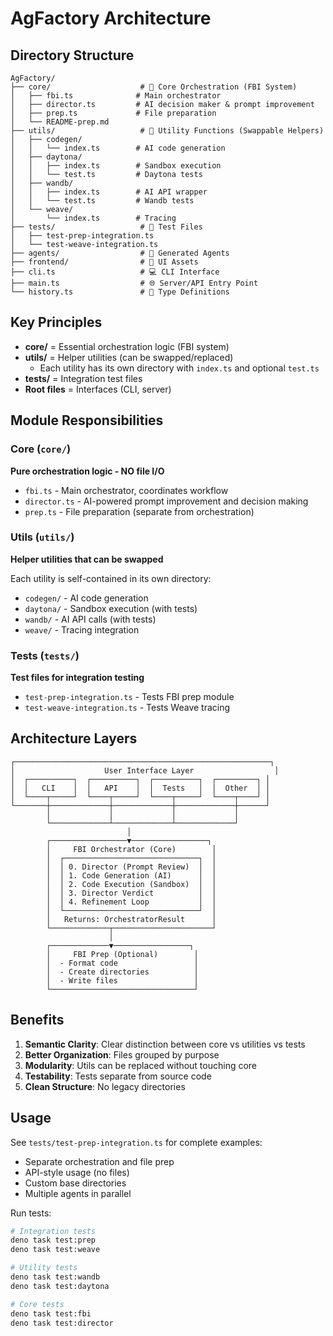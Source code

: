 # AgFactory Architecture

## Directory Structure

```
AgFactory/
├── core/                    # 🧠 Core Orchestration (FBI System)
│   ├── fbi.ts              # Main orchestrator
│   ├── director.ts         # AI decision maker & prompt improvement
│   ├── prep.ts             # File preparation
│   └── README-prep.md
├── utils/                   # 🔧 Utility Functions (Swappable Helpers)
│   ├── codegen/
│   │   └── index.ts        # AI code generation
│   ├── daytona/
│   │   ├── index.ts        # Sandbox execution
│   │   └── test.ts         # Daytona tests
│   ├── wandb/
│   │   ├── index.ts        # AI API wrapper
│   │   └── test.ts         # Wandb tests
│   └── weave/
│       └── index.ts        # Tracing
├── tests/                   # 🧪 Test Files
│   ├── test-prep-integration.ts
│   └── test-weave-integration.ts
├── agents/                  # 🤖 Generated Agents
├── frontend/                # 🎨 UI Assets
├── cli.ts                   # 💻 CLI Interface
├── main.ts                  # 🌐 Server/API Entry Point
└── history.ts               # 📝 Type Definitions
```

## Key Principles

- **core/** = Essential orchestration logic (FBI system)
- **utils/** = Helper utilities (can be swapped/replaced)
  - Each utility has its own directory with `index.ts` and optional `test.ts`
- **tests/** = Integration test files
- **Root files** = Interfaces (CLI, server)

## Module Responsibilities

### Core (`core/`)
**Pure orchestration logic - NO file I/O**

- `fbi.ts` - Main orchestrator, coordinates workflow
- `director.ts` - AI-powered prompt improvement and decision making
- `prep.ts` - File preparation (separate from orchestration)

### Utils (`utils/`)
**Helper utilities that can be swapped**

Each utility is self-contained in its own directory:

- `codegen/` - AI code generation
- `daytona/` - Sandbox execution (with tests)
- `wandb/` - AI API calls (with tests)
- `weave/` - Tracing integration

### Tests (`tests/`)
**Test files for integration testing**

- `test-prep-integration.ts` - Tests FBI prep module
- `test-weave-integration.ts` - Tests Weave tracing

## Architecture Layers

```
┌─────────────────────────────────────────────────────────┐
│                    User Interface Layer                  │
│  ┌──────────┐  ┌──────────┐  ┌──────────┐  ┌─────────┐ │
│  │   CLI    │  │   API    │  │  Tests   │  │  Other  │ │
│  └────┬─────┘  └────┬─────┘  └────┬─────┘  └────┬────┘ │
└───────┼─────────────┼─────────────┼─────────────┼──────┘
        │             │             │             │
        └─────────────┴─────────────┴─────────────┘
                          │
        ┌─────────────────▼─────────────────┐
        │     FBI Orchestrator (Core)        │
        │  ┌──────────────────────────────┐  │
        │  │ 0. Director (Prompt Review)  │  │
        │  │ 1. Code Generation (AI)      │  │
        │  │ 2. Code Execution (Sandbox)  │  │
        │  │ 3. Director Verdict          │  │
        │  │ 4. Refinement Loop           │  │
        │  └──────────────────────────────┘  │
        │   Returns: OrchestratorResult      │
        └─────────────┬──────────────────────┘
                      │
        ┌─────────────▼─────────────────┐
        │     FBI Prep (Optional)        │
        │  - Format code                 │
        │  - Create directories          │
        │  - Write files                 │
        └────────────────────────────────┘
```

## Benefits

1. **Semantic Clarity**: Clear distinction between core vs utilities vs tests
2. **Better Organization**: Files grouped by purpose
3. **Modularity**: Utils can be replaced without touching core
4. **Testability**: Tests separate from source code
5. **Clean Structure**: No legacy directories

## Usage

See `tests/test-prep-integration.ts` for complete examples:
- Separate orchestration and file prep
- API-style usage (no files)
- Custom base directories
- Multiple agents in parallel

Run tests:
```bash
# Integration tests
deno task test:prep
deno task test:weave

# Utility tests
deno task test:wandb
deno task test:daytona

# Core tests
deno task test:fbi
deno task test:director
```

